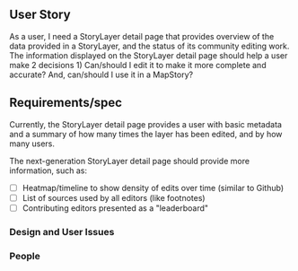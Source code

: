 ## User Story

As a user, I need a StoryLayer detail page that provides overview of the data provided in a StoryLayer, and the status of its community editing work. The information displayed on the StoryLayer detail page should help a user make 2 decisions 1) Can/should I edit it to make it more complete and accurate? And, can/should I use it in a MapStory?

## Requirements/spec

Currently, the StoryLayer detail page provides a user with basic metadata and a summary of how many times the layer has been edited, and by how many users. 

The next-generation StoryLayer detail page should provide more information, such as:

- [ ] Heatmap/timeline to show density of edits over time (similar to Github)
- [ ] List of sources used by all editors (like footnotes)
- [ ] Contributing editors presented as a "leaderboard"

### Design and User Issues

### People

